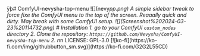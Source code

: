 ÿþ#   C o m f y U I - n e v y s h a - t o p - m e n u  
  
 ! [ ] ( n e v y _ p p . p n g )  
  
 A   s i m p l e   s i d e b a r   t w e a k   t o   f o r c e   f i x e   t h e   C o m f y U I   m e n u  
 t o   t h e   t o p   o f   t h e   s c r e e n .  
 R e a a a l l y   q u i c k   a n d   d i r t y .   M a y   b r e a k   w i t h   s o m e   C o m f y U I   s e t u p .  
  
 ! [ ] ( S c r e e n s h o t % 2 0 2 0 2 4 - 0 3 - 2 3 % 2 0 1 1 4 7 3 2 . p n g )  
  
 #   I n s t a l l a t i o n  
  
 1 .   g o   t o   y o u r   C o m f y U I   ` c u s t o m _ n o d e s `   d i r e c t o r y  
 2 .   C l o n e   t h e   r e p o s i t o r y :  
       ` h t t p s : / / g i t h u b . c o m / N e v y s h a / C o m f y U I - n e v y s h a - t o p - m e n u `  
 2 .   n _ n  
  
 L I C E N S E :   G P L - 3 . 0  
  
 [ ! [ k o - f i ] ( h t t p s : / / k o - f i . c o m / i m g / g i t h u b b u t t o n _ s m . s v g ) ] ( h t t p s : / / k o - f i . c o m / G 2 G 2 L 5 5 C D ) 